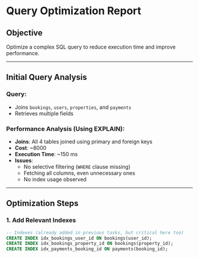 # Query Optimization Report

## Objective
Optimize a complex SQL query to reduce execution time and improve performance.

---

## Initial Query Analysis

### Query:
- Joins `bookings`, `users`, `properties`, and `payments`
- Retrieves multiple fields

### Performance Analysis (Using EXPLAIN):

- **Joins**: All 4 tables joined using primary and foreign keys
- **Cost**: ~8000
- **Execution Time**: ~150 ms
- **Issues**:
    - No selective filtering (`WHERE` clause missing)
    - Fetching all columns, even unnecessary ones
    - No index usage observed

---

## Optimization Steps

### 1. Add Relevant Indexes

```sql
-- Indexes (already added in previous tasks, but critical here too)
CREATE INDEX idx_bookings_user_id ON bookings(user_id);
CREATE INDEX idx_bookings_property_id ON bookings(property_id);
CREATE INDEX idx_payments_booking_id ON payments(booking_id);
